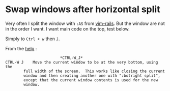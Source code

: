 # Swap windows after horizontal split

Very often I split the window with `:AS` from [vim-rails](https://github.com/tpope/vim-rails/blob/34b2ae314c6269e74818b949dc3bff7a76d86088/doc/rails.txt#L169). But
the window are not in the order I want. I want main code on the top, test
below.

Simply to `Ctrl + w` then `J`.

From the [help](http://vimdoc.sourceforge.net/htmldoc/windows.html) :

```
						*CTRL-W_J*
CTRL-W J	Move the current window to be at the very bottom, using the
		full width of the screen.  This works like closing the current
		window and then creating another one with ":botright split",
		except that the current window contents is used for the new
		window.
```
